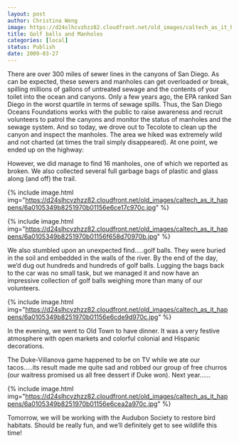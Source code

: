 ```yaml
---
layout: post
author: Christina Weng
image: https://d24slhcvzhzz82.cloudfront.net/old_images/caltech_as_it_happens/6a0105349b8251970b01156e6cd93b970c.jpg
title: Golf balls and Manholes 
categories: [local]
status: Publish
date: 2009-03-27
---
```


There are over 300 miles of sewer lines in the canyons of
San Diego. As can be expected, these sewers and manholes can get overloaded or
break, spilling millions of gallons of untreated sewage and the contents of
your toilet into the ocean and canyons. Only a few years ago, the EPA ranked
San Diego in the worst quartile in terms of sewage spills. Thus, the San Diego
Oceans Foundations works with the public to raise awareness and recruit
volunteers to patrol the canyons and
monitor the status of manholes and the sewage system. And so today, we drove out
to Tecolote to clean up the canyon and inspect the manholes. The area we hiked
was extremely wild and not charted (at times the trail simply disappeared). At
one point, we ended up on the highway:
 

However, we did manage to find 16 manholes, one of which we reported
as broken. We also collected several full garbage bags of plastic and glass along (and off) the trail.


{% include image.html img="https://d24slhcvzhzz82.cloudfront.net/old_images/caltech_as_it_happens/6a0105349b8251970b01156e6ce17c970c.jpg" %} 

{% include image.html img="https://d24slhcvzhzz82.cloudfront.net/old_images/caltech_as_it_happens/6a0105349b8251970b01156f658d70970b.jpg" %} 

We also stumbled upon an unexpected find…..golf balls. They
were buried in the soil and embedded in the walls of the river. By the end of
the day, we’d dug out hundreds and hundreds of golf balls. Lugging the bags back to
the car was no small task, but we managed it and now have an impressive collection of golf
balls weighing more than many of our volunteers. 

{% include image.html img="https://d24slhcvzhzz82.cloudfront.net/old_images/caltech_as_it_happens/6a0105349b8251970b01156e6cde9d970c.jpg" %} 

In the evening, we went to Old Town to have dinner. It was a
very festive atmosphere with open markets and colorful colonial and Hispanic decorations.

The Duke-Villanova game happened to be on TV while we ate our tacos…..its
result made me quite sad and robbed our group of free churros (our waitress promised us all free dessert if Duke won). Next year……

{% include image.html img="https://d24slhcvzhzz82.cloudfront.net/old_images/caltech_as_it_happens/6a0105349b8251970b01156e6cea2a970c.jpg" %} 

Tomorrow, we will be working with the Audubon Society to
restore bird habitats. Should be really fun, and we’ll definitely get to see
wildlife this time!
